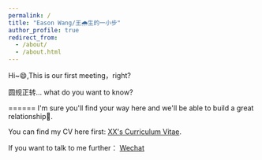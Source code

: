 ```yaml
---
permalink: /
title: "Eason Wang/王🌧️生的一小步"
author_profile: true
redirect_from: 
  - /about/
  - /about.html
---
```


Hi~😄,This is our first meeting，right?

圆规正转... what do you want to know?

======
I'm sure you'll find your way here and we'll be able to build a great relationship🌹.

You can find my CV here first: [XX's Curriculum Vitae](../assets/Curriculum_Vitae.pdf).

If you want to talk to me further： [Wechat](../images/wechat.jpg) 
